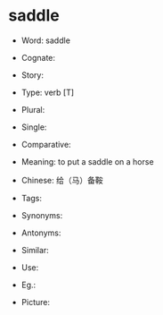 # saddle

- Word: saddle
- Cognate: 
- Story: 

- Type: verb [T]
- Plural: 
- Single: 
- Comparative: 
- Meaning: to put a saddle on a horse
- Chinese: 给（马）备鞍
- Tags: 
- Synonyms: 
- Antonyms: 
- Similar: 
- Use: 
- Eg.: 
- Picture: 

